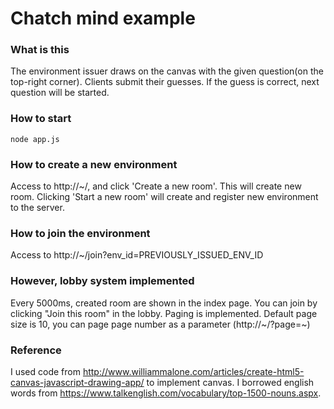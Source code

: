 # Chatch mind example
### What is this
The environment issuer draws on the canvas with the given question(on the top-right corner). Clients submit their guesses. If the guess is correct, next question will be started.
### How to start
```
node app.js
```
### How to create a new environment
Access to http://~/, and click 'Create a new room'.
This will create new room.
Clicking 'Start a new room' will create and register new environment to the server.
### How to join the environment
Access to http://~/join?env_id=PREVIOUSLY_ISSUED_ENV_ID
### However, lobby system implemented
Every 5000ms, created room are shown in the index page. You can join by clicking "Join this room" in the lobby. Paging is implemented. Default page size is 10, you can page page number as a parameter (http://~/?page=~)
### Reference
I used code from http://www.williammalone.com/articles/create-html5-canvas-javascript-drawing-app/ to implement canvas.
I borrowed english words from https://www.talkenglish.com/vocabulary/top-1500-nouns.aspx.
